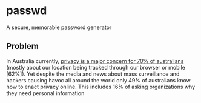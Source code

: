 # passwd
A secure, memorable password generator

## Problem

In Australia currently, [privacy is a major concern for 70% of australians](https://www.oaic.gov.au/engage-with-us/research/australian-community-attitudes-to-privacy-survey-2020-landing-page/2020-australian-community-attitudes-to-privacy-survey) (mostly about our location being tracked through our browser or mobile \[62%\]). Yet despite the media and news about mass surveillance and hackers causing havoc all around the world only 49% of australians know how to enact privacy online. This includes 16% of asking organizations why they need personal information

